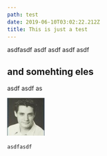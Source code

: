 ```yaml
---
path: test
date: 2019-06-10T03:02:22.212Z
title: This is just a test
---
```

asdfasdf asdf asdf asdf asdf

## and somehting eles

asdf
asdf
as

![](/assets/0.jpg)

```python
asdfasdf
```
